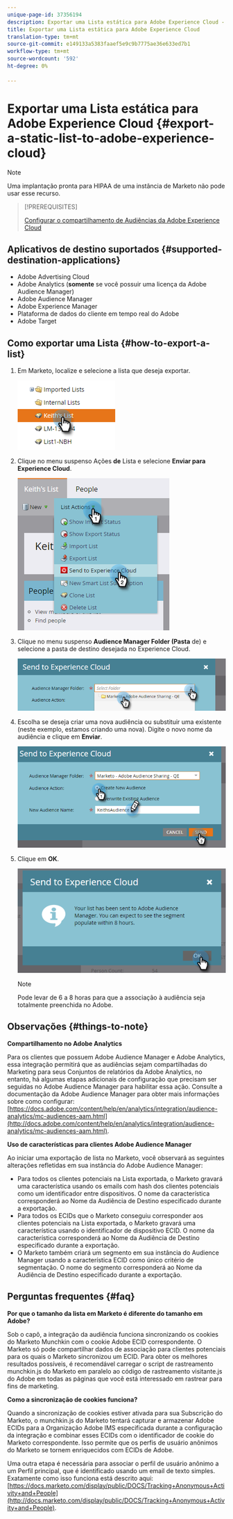 ```yaml
---
unique-page-id: 37356194
description: Exportar uma Lista estática para Adobe Experience Cloud - Documentos do Marketing - Documentação do produto
title: Exportar uma Lista estática para Adobe Experience Cloud
translation-type: tm+mt
source-git-commit: e149133a5383faaef5e9c9b7775ae36e633ed7b1
workflow-type: tm+mt
source-wordcount: '592'
ht-degree: 0%

---
```



# Exportar uma Lista estática para Adobe Experience Cloud {#export-a-static-list-to-adobe-experience-cloud}

>[!NOTE]
>
>Uma implantação pronta para HIPAA de uma instância de Marketo não pode usar esse recurso.

>[!PREREQUISITES]
>
>[Configurar o compartilhamento de Audiências da Adobe Experience Cloud](http://docs.marketo.com/x/D4GMAg)

## Aplicativos de destino suportados {#supported-destination-applications}

* Adobe Advertising Cloud
* Adobe Analytics (**somente** se você possuir uma licença da Adobe Audience Manager)
* Adobe Audience Manager
* Adobe Experience Manager
* Plataforma de dados do cliente em tempo real do Adobe
* Adobe Target

## Como exportar uma Lista {#how-to-export-a-list}

1. Em Marketo, localize e selecione a lista que deseja exportar.

   ![](assets/one.png)

1. Clique no menu suspenso Ações **de** Lista e selecione **Enviar para Experience Cloud**.

   ![](assets/two-1.png)

1. Clique no menu suspenso **Audience Manager Folder (Pasta** de) e selecione a pasta de destino desejada no Experience Cloud.

   ![](assets/three-1.png)

1. Escolha se deseja criar uma nova audiência ou substituir uma existente (neste exemplo, estamos criando uma nova). Digite o novo nome da audiência e clique em **Enviar**.

   ![](assets/four.png)

1. Clique em **OK**.

   ![](assets/five.png)

   >[!NOTE]
   >
   >Pode levar de 6 a 8 horas para que a associação à audiência seja totalmente preenchida no Adobe.

## Observações {#things-to-note}

**Compartilhamento no Adobe Analytics**

Para os clientes que possuem Adobe Audience Manager e Adobe Analytics, essa integração permitirá que as audiências sejam compartilhadas do Marketing para seus Conjuntos de relatórios da Adobe Analytics, no entanto, há algumas etapas adicionais de configuração que precisam ser seguidas no Adobe Audience Manager para habilitar essa ação. Consulte a documentação da Adobe Audience Manager para obter mais informações sobre como configurar: [https://docs.adobe.com/content/help/en/analytics/integration/audience-analytics/mc-audiences-aam.html](http://docs.adobe.com/content/help/en/analytics/integration/audience-analytics/mc-audiences-aam.html).

**Uso de características para clientes Adobe Audience Manager**

Ao iniciar uma exportação de lista no Marketo, você observará as seguintes alterações refletidas em sua instância do Adobe Audience Manager:

* Para todos os clientes potenciais na Lista exportada, o Marketo gravará uma característica usando os emails com hash dos clientes potenciais como um identificador entre dispositivos. O nome da característica corresponderá ao Nome da Audiência de Destino especificado durante a exportação.
* Para todos os ECIDs que o Marketo conseguiu corresponder aos clientes potenciais na Lista exportada, o Marketo gravará uma característica usando o identificador de dispositivo ECID. O nome da característica corresponderá ao Nome da Audiência de Destino especificado durante a exportação.
* O Marketo também criará um segmento em sua instância do Audience Manager usando a característica ECID como único critério de segmentação. O nome do segmento corresponderá ao Nome da Audiência de Destino especificado durante a exportação.

## Perguntas frequentes {#faq}

**Por que o tamanho da lista em Marketo é diferente do tamanho em Adobe?**

Sob o capô, a integração da audiência funciona sincronizando os cookies do Marketo Munchkin com o cookie Adobe ECID correspondente. O Marketo só pode compartilhar dados de associação para clientes potenciais para os quais o Marketo sincronizou um ECID. Para obter os melhores resultados possíveis, é recomendável carregar o script de rastreamento munchkin.js do Marketo em paralelo ao código de rastreamento visitante.js do Adobe em todas as páginas que você está interessado em rastrear para fins de marketing.

**Como a sincronização de cookies funciona?**

Quando a sincronização de cookies estiver ativada para sua Subscrição do Marketo, o munchkin.js do Marketo tentará capturar e armazenar Adobe ECIDs para a Organização Adobe IMS especificada durante a configuração da integração e combinar esses ECIDs com o identificador de cookie do Marketo correspondente. Isso permite que os perfis de usuário anônimos do Marketo se tornem enriquecidos com ECIDs de Adobe.

Uma outra etapa é necessária para associar o perfil de usuário anônimo a um Perfil principal, que é identificado usando um email de texto simples. Exatamente como isso funciona está descrito aqui: [https://docs.marketo.com/display/public/DOCS/Tracking+Anonymous+Activity+and+People](http://docs.marketo.com/display/public/DOCS/Tracking+Anonymous+Activity+and+People).

